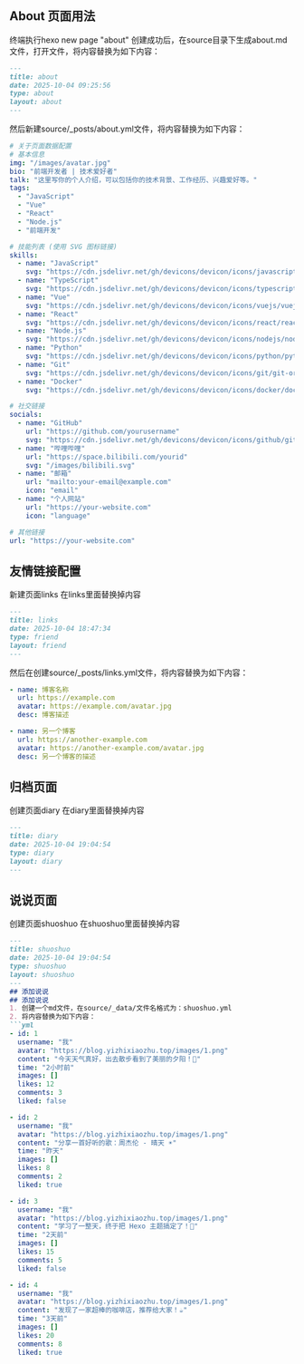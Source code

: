 ## About 页面用法
终端执行hexo new page "about"
创建成功后，在source目录下生成about.md文件，打开文件，将内容替换为如下内容：
```markdown
---
title: about
date: 2025-10-04 09:25:56
type: about
layout: about
---
```
然后新建source/_posts/about.yml文件，将内容替换为如下内容：
```yml
# 关于页面数据配置
# 基本信息
img: "/images/avatar.jpg"
bio: "前端开发者 | 技术爱好者"
talk: "这里写你的个人介绍，可以包括你的技术背景、工作经历、兴趣爱好等。"
tags:
  - "JavaScript"
  - "Vue"
  - "React"
  - "Node.js"
  - "前端开发"

# 技能列表 (使用 SVG 图标链接)
skills:
  - name: "JavaScript"
    svg: "https://cdn.jsdelivr.net/gh/devicons/devicon/icons/javascript/javascript-original.svg"
  - name: "TypeScript"
    svg: "https://cdn.jsdelivr.net/gh/devicons/devicon/icons/typescript/typescript-original.svg"
  - name: "Vue"
    svg: "https://cdn.jsdelivr.net/gh/devicons/devicon/icons/vuejs/vuejs-original.svg"
  - name: "React"
    svg: "https://cdn.jsdelivr.net/gh/devicons/devicon/icons/react/react-original.svg"
  - name: "Node.js"
    svg: "https://cdn.jsdelivr.net/gh/devicons/devicon/icons/nodejs/nodejs-original.svg"
  - name: "Python"
    svg: "https://cdn.jsdelivr.net/gh/devicons/devicon/icons/python/python-original.svg"
  - name: "Git"
    svg: "https://cdn.jsdelivr.net/gh/devicons/devicon/icons/git/git-original.svg"
  - name: "Docker"
    svg: "https://cdn.jsdelivr.net/gh/devicons/devicon/icons/docker/docker-original.svg"

# 社交链接
socials:
  - name: "GitHub"
    url: "https://github.com/yourusername"
    svg: "https://cdn.jsdelivr.net/gh/devicons/devicon/icons/github/github-original.svg"
  - name: "哔哩哔哩"
    url: "https://space.bilibili.com/yourid"
    svg: "/images/bilibili.svg"
  - name: "邮箱"
    url: "mailto:your-email@example.com"
    icon: "email"
  - name: "个人网站"
    url: "https://your-website.com"
    icon: "language"

# 其他链接
url: "https://your-website.com"
```
## 友情链接配置
新建页面links
在links里面替换掉内容
```markdown
---
title: links
date: 2025-10-04 18:47:34
type: friend
layout: friend
---
```
然后在创建source/_posts/links.yml文件，将内容替换为如下内容：
```yml
- name: 博客名称
  url: https://example.com
  avatar: https://example.com/avatar.jpg
  desc: 博客描述

- name: 另一个博客
  url: https://another-example.com
  avatar: https://another-example.com/avatar.jpg
  desc: 另一个博客的描述
```
## 归档页面
创建页面diary
在diary里面替换掉内容
```markdown
---
title: diary
date: 2025-10-04 19:04:54
type: diary
layout: diary
---
```
## 说说页面
创建页面shuoshuo
在shuoshuo里面替换掉内容
```markdown
---
title: shuoshuo
date: 2025-10-04 19:04:54
type: shuoshuo
layout: shuoshuo
---
## 添加说说
## 添加说说
1. 创建一个md文件，在source/_data/文件名格式为：shuoshuo.yml
2. 将内容替换为如下内容：
```yml
- id: 1
  username: "我"
  avatar: "https://blog.yizhixiaozhu.top/images/1.png"
  content: "今天天气真好，出去散步看到了美丽的夕阳！🌅"
  time: "2小时前"
  images: []
  likes: 12
  comments: 3
  liked: false

- id: 2
  username: "我"
  avatar: "https://blog.yizhixiaozhu.top/images/1.png"
  content: "分享一首好听的歌：周杰伦 - 晴天 ☀️"
  time: "昨天"
  images: []
  likes: 8
  comments: 2
  liked: true

- id: 3
  username: "我"
  avatar: "https://blog.yizhixiaozhu.top/images/1.png"
  content: "学习了一整天，终于把 Hexo 主题搞定了！💪"
  time: "2天前"
  images: []
  likes: 15
  comments: 5
  liked: false

- id: 4
  username: "我"
  avatar: "https://blog.yizhixiaozhu.top/images/1.png"
  content: "发现了一家超棒的咖啡店，推荐给大家！☕"
  time: "3天前"
  images: []
  likes: 20
  comments: 8
  liked: true
```

